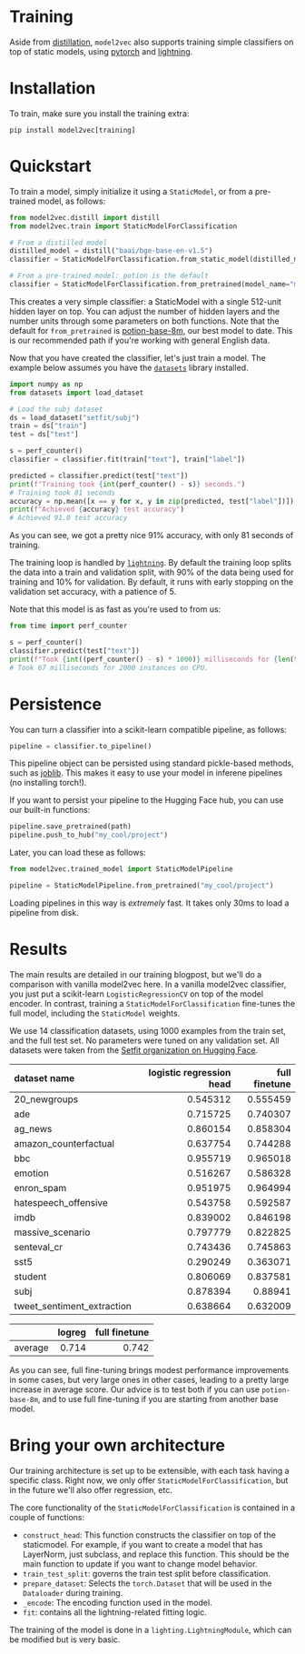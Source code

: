 # Training

Aside from [distillation](../../README.md#distillation), `model2vec` also supports training simple classifiers on top of static models, using [pytorch](https://pytorch.org/) and [lightning](https://lightning.ai/).

# Installation

To train, make sure you install the training extra:

```
pip install model2vec[training]
```

# Quickstart

To train a model, simply initialize it using a `StaticModel`, or from a pre-trained model, as follows:

```python
from model2vec.distill import distill
from model2vec.train import StaticModelForClassification

# From a distilled model
distilled_model = distill("baai/bge-base-en-v1.5")
classifier = StaticModelForClassification.from_static_model(distilled_model)

# From a pre-trained model: potion is the default
classifier = StaticModelForClassification.from_pretrained(model_name="minishlab/potion-base-8m")
```

This creates a very simple classifier: a StaticModel with a single 512-unit hidden layer on top. You can adjust the number of hidden layers and the number units through some parameters on both functions. Note that the default for `from_pretrained` is [potion-base-8m](https://huggingface.co/minishlab/potion-base-8M), our best model to date. This is our recommended path if you're working with general English data.

Now that you have created the classifier, let's just train a model. The example below assumes you have the [`datasets`](https://github.com/huggingface/datasets) library installed.

```python
import numpy as np
from datasets import load_dataset

# Load the subj dataset
ds = load_dataset("setfit/subj")
train = ds["train"]
test = ds["test"]

s = perf_counter()
classifier = classifier.fit(train["text"], train["label"])

predicted = classifier.predict(test["text"])
print(f"Training took {int(perf_counter() - s)} seconds.")
# Training took 81 seconds
accuracy = np.mean([x == y for x, y in zip(predicted, test["label"])]) * 100
print(f"Achieved {accuracy} test accuracy")
# Achieved 91.0 test accuracy
```

As you can see, we got a pretty nice 91% accuracy, with only 81 seconds of training.

The training loop is handled by [`lightning`](https://pypi.org/project/lightning/). By default the training loop splits the data into a train and validation split, with 90% of the data being used for training and 10% for validation. By default, it runs with early stopping on the validation set accuracy, with a patience of 5.

Note that this model is as fast as you're used to from us:

```python
from time import perf_counter

s = perf_counter()
classifier.predict(test["text"])
print(f"Took {int((perf_counter() - s) * 1000)} milliseconds for {len(test)} instances on CPU.")
# Took 67 milliseconds for 2000 instances on CPU.
```

# Persistence

You can turn a classifier into a scikit-learn compatible pipeline, as follows:

```python
pipeline = classifier.to_pipeline()
```

This pipeline object can be persisted using standard pickle-based methods, such as [joblib](https://joblib.readthedocs.io/en/stable/). This makes it easy to use your model in inferene pipelines (no installing torch!).

If you want to persist your pipeline to the Hugging Face hub, you can use our built-in functions:

```python
pipeline.save_pretrained(path)
pipeline.push_to_hub("my_cool/project")
```

Later, you can load these as follows:

```python
from model2vec.trained_model import StaticModelPipeline

pipeline = StaticModelPipeline.from_pretrained("my_cool/project")
```

Loading pipelines in this way is _extremely_ fast. It takes only 30ms to load a pipeline from disk.

# Results

The main results are detailed in our training blogpost, but we'll do a comparison with vanilla model2vec here. In a vanilla model2vec classifier, you just put a scikit-learn `LogisticRegressionCV` on top of the model encoder. In contrast, training a `StaticModelForClassification` fine-tunes the full model, including the `StaticModel` weights.

We use 14 classification datasets, using 1000 examples from the train set, and the full test set. No parameters were tuned on any validation set. All datasets were taken from the [Setfit organization on Hugging Face](https://huggingface.co/datasets/SetFit).

| dataset name               |   logistic regression head   |  full finetune |
|:---------------------------|-----------:|---------------:|
| 20_newgroups               |   0.545312 |       0.555459 |
| ade                        |   0.715725 |  0.740307 |
| ag_news                    |   0.860154 |  0.858304 |
| amazon_counterfactual      |   0.637754 |  0.744288 |
| bbc                        |   0.955719 |  0.965018 |
| emotion                    |   0.516267 |  0.586328 |
| enron_spam                 |   0.951975 |  0.964994 |
| hatespeech_offensive       |   0.543758 |  0.592587 |
| imdb                       |   0.839002 |  0.846198 |
| massive_scenario           |   0.797779 |  0.822825 |
| senteval_cr                |   0.743436 |  0.745863 |
| sst5                       |   0.290249 |  0.363071 |
| student                    |   0.806069 |  0.837581 |
| subj                       |   0.878394 |  0.88941  |
| tweet_sentiment_extraction |   0.638664 |  0.632009 |

|                |   logreg   |  full finetune |
|:---------------------------|-----------:|---------------:|
| average                    |   0.714    |    0.742       |

As you can see, full fine-tuning brings modest performance improvements in some cases, but very large ones in other cases, leading to a pretty large increase in average score. Our advice is to test both if you can use `potion-base-8m`, and to use full fine-tuning if you are starting from another base model.

# Bring your own architecture

Our training architecture is set up to be extensible, with each task having a specific class. Right now, we only offer `StaticModelForClassification`, but in the future we'll also offer regression, etc.

The core functionality of the `StaticModelForClassification` is contained in a couple of functions:

* `construct_head`: This function constructs the classifier on top of the staticmodel. For example, if you want to create a model that has LayerNorm, just subclass, and replace this function. This should be the main function to update if you want to change model behavior.
* `train_test_split`: governs the train test split before classification.
* `prepare_dataset`: Selects the `torch.Dataset` that will be used in the `Dataloader` during training.
* `_encode`: The encoding function used in the model.
* `fit`: contains all the lightning-related fitting logic.

The training of the model is done in a `lighting.LightningModule`, which can be modified but is very basic.
